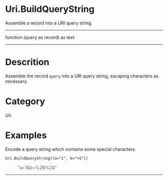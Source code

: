 ﻿# Uri.BuildQueryString
Assemble a record into a URI query string.
***
function (query as record) as text
***
# Descrition 
Assemble the record <code>query</code> into a URI query string, escaping characters as necessary.
# Category 
Uri
# Examples 
Encode a query string which contains some special characters.
```
Uri.BuildQueryString([a="1", b="+$"])
```
> "a=1&b=%2B%24"
***
